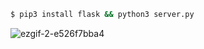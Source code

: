 
```sh
$ pip3 install flask && python3 server.py
```

![ezgif-2-e526f7bba4](https://user-images.githubusercontent.com/92864027/219899780-f56bb840-9236-4855-b956-a366b00ab2ed.gif)
